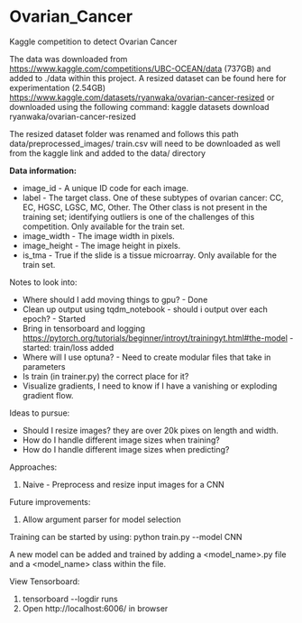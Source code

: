 # Ovarian_Cancer
Kaggle competition to detect Ovarian Cancer

The data was downloaded from https://www.kaggle.com/competitions/UBC-OCEAN/data (737GB) and added to ./data within this project. A resized dataset can be found here for experimentation (2.54GB) https://www.kaggle.com/datasets/ryanwaka/ovarian-cancer-resized or downloaded using the following command:
kaggle datasets download ryanwaka/ovarian-cancer-resized

The resized dataset folder was renamed and follows this path data/preprocessed_images/
train.csv will need to be downloaded as well from the kaggle link and added to the data/ directory

**Data information:**
* image_id - A unique ID code for each image.
* label - The target class. One of these subtypes of ovarian cancer: CC, EC, HGSC, LGSC, MC, Other. The Other class is not present in the training set; identifying outliers is one of the challenges of this competition. Only available for the train set.
* image_width - The image width in pixels.
* image_height - The image height in pixels.
* is_tma - True if the slide is a tissue microarray. Only available for the train set.

Notes to look into:
* Where should I add moving things to gpu? - Done
* Clean up output using tqdm_notebook - should i output over each epoch? - Started
* Bring in tensorboard and logging https://pytorch.org/tutorials/beginner/introyt/trainingyt.html#the-model - started: train/loss added
* Where will I use optuna? - Need to create modular files that take in parameters
* Is train (in trainer.py) the correct place for it?
* Visualize gradients, I need to know if I have a vanishing or exploding gradient flow.

Ideas to pursue:
* Should I resize images? they are over 20k pixes on length and width.
* How do I handle different image sizes when training? 
* How do I handle different image sizes when predicting?

Approaches:
1. Naive - Preprocess and resize input images for a CNN

Future improvements:
1. Allow argument parser for model selection

Training can be started by using:
python train.py --model CNN

A new model can be added and trained by adding a <model_name>.py file and a <model_name> class within the file.

View Tensorboard:
1. tensorboard --logdir runs
2. Open http://localhost:6006/ in browser
